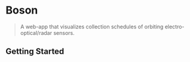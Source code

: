 # Boson
>A web-app that visualizes collection schedules of orbiting
electro-optical/radar sensors.

## Getting Started
